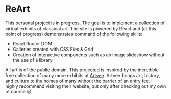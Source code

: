 # ReArt

This personal project is in progress. The goal is to implement a collection of virtual exhibits of classical art. The site is powered by React and (at this point of progress) demonstrates command of the following skills:
 
-	React Router DOM
-	Galleries created with CSS Flex & Grid
-	Creation of interactive components such as an image slideshow without the use of a library

All art is of the public domain. This projected is inspired by the incredible free collection of many more exhibits at [Artvee]( https://artvee.com/). Artvee brings art, history, and culture to the homes of many without the barrier of an entry fee. I highly recommend visiting their website, but only after checking out my own of course :smiley:.
